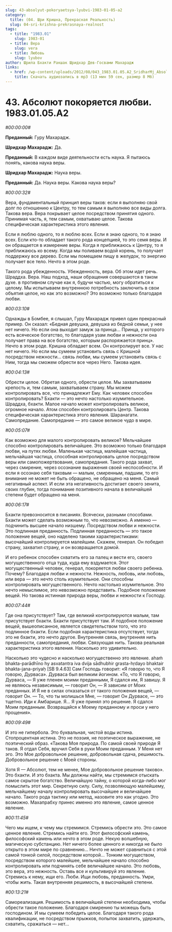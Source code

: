```yaml
---
slug: 43-absolyut-pokoryaetsya-lyubvi-1983-01-05-a2
category:
  title: (04. Шри Кришна, Прекрасная Реальность)
  slug: 04-sri-krishna-prekrasnaya-realnost
tags:
  - title: "1983.01"
    slug: 1983-01
  - title: Вера
    slug: vera
  - title: Любовь
    slug: lyubov
author: Шрила Бхакти Ракшак Шридхар Дев-Госвами Махарадж
links:
  - href: /wp-content/uploads/2012/08/043_1983.01.05.A2_SridharMj_Absolyut_pokoryaetsya_lyubvi.mp3
    title: Скачать аудиозапись в mp3 (13 мин 59 сек, размер 8 Мб)
---
```


# 43. Абсолют покоряется любви. 1983.01.05.A2

*#00:00:00#*

**Преданный:** Гуру Махарадж.

**Шридхар Махарадж:** Да.

**Преданный:** В каждом виде деятельности есть наука. Я пытаюсь понять, какова наука веры.

**Шридхар Махарадж:** Наука веры.

**Преданный:** Да. Наука веры. Какова наука веры?

*#00:00:32#*

Вера, фундаментальный принцип веры таков: если я выполняю свой долг по отношению к Центру, то тем самым я выполняю все виды долга. Такова вера. Вера покрывает целое посредством принятия одного. Принимая часть, я, тем самым, охватываю целое. Такова специфическая характеристика этого явления.

Если я люблю одного, то я люблю всех. Если я знаю одного, то я знаю всех. Если кто-то обладает такого рода концепцией, то это семя веры. И он обращается в измерение веры. Когда я приближаюсь к Центру, то я приближаюсь ко всему. Когда мы поливаем водой корень, то получает поддержку все дерево. Если мы помещаем пищу в желудок, то энергию получает все тело. Нечто в этом роде.

Такого рода убежденность. Убежденность, вера. Об этом идет речь. Шраддха. Вера. Наш подход, наши обращения совершаются в таком духе. в противном случае как я, будучи частью, могу обратиться к целому. Мы испытываем внутреннюю потребность заключить в свои объятия целое, но как это возможно? Это возможно только благодаря любви.

*#00:03:10#*

Однажды в Бомбее, я слышал, Гуру Махарадж привел один прекрасный пример. Он сказал: «Бедная девушка, девушка из бедной семьи, у нее нет ничего. Но если она выходит замуж за принца… Принца, у которого есть всяческое богатство, то благодаря узам любви и нежности она получает права на все богатство, которым распоряжается принц». Нечто в этом роде. Кришна обладает всем. Он контролирует все. У нас нет ничего. Но если мы сумеем установить связь с Кришной посредством нежности… связь любви, мы сумеем установить связь с Ним, тогда мы сможем обрести все через Него. Такова идея.

*#00:04:13#*

Обрести целое. Обретая одного, обрести целое. Мы захватываем крепость и, тем самым, захватываем страну. Мы можем контролировать все, что принадлежит Ему. Как человек способен контролировать? Бхакти — это нечто настолько изумительное. Шраддха, бхакти. Малое начало может контролировать великое, огромное начало. Атом способен контролировать Центр. Такова специфическая характеристика этого явления. Шаранагати. Самопредание. Самопредание — это самое великое чудо в мире.

*#00:05:07#*

Как возможно для малого контролировать великое? Мельчайшее способно контролировать величайшее. Это возможно только благодаря любви, на путях любви. Маленькая частица, малейшая частица, мельчайшая частица, способная контролировать целое посредством веры или самопожертвования, самопредания. Такого рода захват, через смирение, через осознание выражения своей неспособности. И если я осознаю себя таковым — малым, смиренным, падшим, то его внимание не может не быть обращено, не обращено на меня. Самый негативный аспект. И если эта негативность достигает своего зенита, своих глубин, тогда понимание позитивного начала в величайшей степени будет обращено на меня.

*#00:06:17#*

Бхакти превозносится в писаниях. Всячески, разными способами. Бхакти может сделать возможным то, что невозможно. А именно — подчинить высшее начало низшему. Посредством любви и нежности. Это подлинная преданность. Подлинная преданность — это такое положение вещей, оно наделено такими характеристиками: высочайший контролируется малейшим. Скажем, генерал. Он победил страну, захватил страну, и он возвращается домой.

И его ребенок способен схватить его за палец и вести его, своего могущественного отца туда, куда ему вздумается. Этот могущественный человек, генерал, покоряется любви своего ребенка. Почему? Благодаря любви и нежности. Нежность, любовь, или любовь, или вера — это нечто столь изумительное. Они способны контролировать могущественного. Нечто настолько изумительное. Это нечто немыслимое, это невозможно представить. Подобное положение вещей. Но такова истинная природа веры, любви и нежности к Господу.

*#00:07:44#*

Где она присутствует? Там, где великий контролируются малым, там присутствует бхакти. Бхакти присутствует там. И подобное положение вещей, вышеописанное, является свидетельством того, что это подлинное бхакти. Если подобная характеристика отсутствует, тогда это не бхакти, это нечто другое. Внутренняя связь, внутренняя нить преданности, самопредания, любви. Связующая нить. Такова реальная характеристика этого явления. Насколько это удивительно.

Насколько это чудесно и насколько могущественно это явление. ahaḿ bhakta-parādhīno hy asvatantra iva dvija sādhubhir grasta-hṛdayo bhaktair bhakta-jana-priyaḥ [SB 9.4.63] Сам Господь говорит: «Я говорю то, что Я говорю, Дурваса». Дурваса был великим йогином. «То, что Я говорю, Дурваса, — Я уже пленен моими преданными, Я сдался им, Я завишу. Я не являюсь независимым, — говорит Он, — Я зависим от Моих преданных. И Я не в силах отказаться от такого положения вещей, — говорит Он. — То, что ты молишься Мне, — говорит Он Дурвасе, — это тщетно. Иди к Амбарише. Я… Я уже принял это решение. Я сдался Моим преданным. Возвращайся к Моему преданному и проси у него прощения».

*#00:09:49#*

И это не гипербола. Это буквальная, чистой воды истина. Стопроцентная истина. Это не поэзия, не поэтическое выражение, не поэтический образ. «Такова Моя природа. По самой своей природе Я таков. Я отдал Себя, вручил Себя в руки Моим преданным. У Меня нет эго. Это Мое добровольное решение, добровольная сдача, решимость. Добровольное решение с Моей стороны.

Хотя Я — Абсолют, тем не менее, Мое добровольное решение таково». Это бхакти. И это бхакта. Мы должны найти, мы стремимся отыскать самое скрытое богатство. Величайшую тайну, о которой когда-либо мог помыслить этот мир. Секретную силу. Силу, позволяющую малейшему, мельчайшему началу контролировать высочайшее и величайшее начало. Такого рода тактику или метод, назовите это как угодно. Это возможно. Махапрабху принес именно это явление, самое ценное явление.

*#00:11:45#*

Чего мы ищем, к чему мы стремимся. Стремись обрести это. Это самое ценное явление. Стремись найти его. Этот философский камень, философский камень или нечто в этом роде. Некую волшебную, магическую субстанцию. Нет ничего более ценного и никогда не было открыто в этом мире по сравнению… Ничто не может сравниться с этой самой тонкой силой, посредством которой… Тонким могуществом, посредством которого малейшее, мельчайшее начало способно контролировать или подчинять себе величайшее начало. Это любовь, это вера, это нежность. Оставь все и культивируй это явление. Стремись к нему, ищи его. Люби. Ищи любовь, преданность. Умри, чтобы жить. Такая внутренняя решимость, в высочайшей степени.

*#00:13:21#*

Самореализация. Решимость в величайшей степени необходима, чтобы обрести такое положение. Благодаря смирению ты можешь быть господином. И мы сумеем победить целое. Благодаря такого рода квалификации, не посредством прыжков, попыток захватить, удержать, схватить, сражаться — нет…

